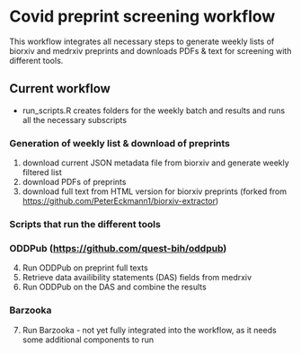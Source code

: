 # Covid preprint screening workflow 
This workflow integrates all necessary steps to generate weekly lists of biorxiv and medrxiv preprints and downloads PDFs & text for screening with different tools.

## Current workflow

- run_scripts.R creates folders for the weekly batch and results and runs all the necessary subscripts

### Generation of weekly list & download of preprints
1. download current JSON metadata file from biorxiv and generate weekly filtered list
2. download PDFs of preprints
3. download full text from HTML version for biorxiv preprints (forked from https://github.com/PeterEckmann1/biorxiv-extractor)

### Scripts that run the different tools

### ODDPub (https://github.com/quest-bih/oddpub)
4. Run ODDPub on preprint full texts
5. Retrieve data availibility statements (DAS) fields from medrxiv
6. Run ODDPub on the DAS and combine the results

### Barzooka
7. Run Barzooka - not yet fully integrated into the workflow, as it needs some additional components to run

